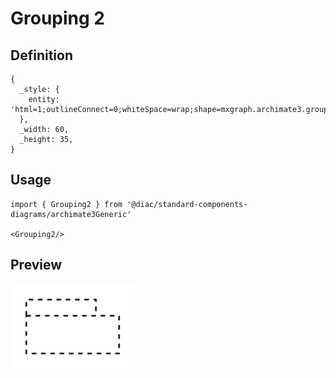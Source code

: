 # Grouping 2

## Definition

```
{
  _style: { 
    entity: 'html=1;outlineConnect=0;whiteSpace=wrap;shape=mxgraph.archimate3.grouping;fillColor=none;dashed=1;',
  },
  _width: 60,
  _height: 35,
}
```

## Usage

```
import { Grouping2 } from '@diac/standard-components-diagrams/archimate3Generic'

<Grouping2/>
```

## Preview

<img src="./grouping-2.png" width="200"/>
